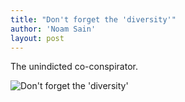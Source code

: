 ```yaml
---
title: "Don't forget the 'diversity'"
author: 'Noam Sain'
layout: post
---
```


The unindicted co-conspirator.

![Don't forget the 'diversity'](https://4.bp.blogspot.com/_8aN4krk1nsk/TG_HCU5tnDI/AAAAAAAAAd4/mV4ymu47qug/s1600/20100328.jpg "Don't forget the 'diversity'")
